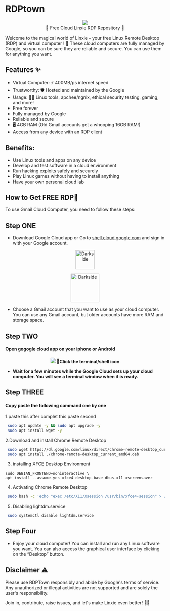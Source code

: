 # RDPtown
<p align="center">
<img src="https://github.com/AryanVBW/RDPtown/releases/download/l1/rdp2-removebg-preview.png" height=""><br>
🌟 Free Cloud Linxie RDP Repository 🚀
</p>


Welcome to the magical world of Linxie – your free Linux Remote Desktop (RDP) and virtual computer ! 🎉
These cloud computers are fully managed by Google, so you can be sure they are reliable and secure. You can use them for anything you want.

## Features ✨
- Virtual Computer: ⚡️ 400MB/ps internet speed
- Trustworthy: 🛡️ Hosted and maintained by the  Google
- Usage: 👨‍💻 Linux tools, apchee/ngnix, ethical security testing, gaming, and more!
- Free forever
- Fully managed by Google
- Reliable and secure
- 🖥️ 4GB RAM (Old Gmail accounts get a whooping 16GB RAM!)
- Access from any device with an RDP client
## Benefits:

- Use Linux tools and apps on any device
- Develop and test software in a cloud environment
- Run hacking exploits safely and securely
- Play Linux games without having to install anything
- Have your own personal cloud lab
## How to Get FREE RDP🚀
To use Gmail Cloud Computer, you need to follow these steps:
## Step ONE
 - Download Google Cloud app or Go to [shell.cloud.google.com](https://shell.cloud.google.com/) and sign in with your Google account.

<p align="center">
   <a href="https://f-droid.org/repo/com.termux_118.apk">
      <img src="https://github.com/AryanVbW/RDPtown/releases/download/l1/playstore.png" height="60" alt="Darkside">
   </a>
</p>

<p align="center">
   <a href="https://f-droid.org/repo/com.termux_118.apk">
      <img src="https://github.com/AryanVBW/RDPtown/releases/download/l1/appstore.png" height="90" alt="Darkside">
   </a>
</p>


 - Choose a Gmail account that you want to use as your cloud computer. You can use any Gmail account, but older accounts have more RAM and storage space.
 ## Step TWO
  <h4>Open gogogle cloud app on your iphone or Android<h4> 
   <p align="center">
<img src="https://github.com/AryanVBW/RDPtown/releases/download/V1/RDPAndro.png" height="">
 📲Click the terminal/shell icon 
</p>
   
 - Wait for a few minutes while the Google Cloud sets up your cloud computer. You will see a terminal window when it is ready.
 ## Step THREE
 <h4>Copy paste the following cammand one by one</h4>
  1.paste this after complet this paste second 
   
   ```bash
    sudo apt update -y && sudo apt upgrade -y
    sudo apt install wget -y
   ```

  2.Download and install Chrome Remote Desktop 

   ```bash
    sudo wget https://dl.google.com/linux/direct/chrome-remote-desktop_current_amd64.deb
    sudo apt install ./chrome-remote-desktop_current_amd64.deb
   ```
  
  3. installing XFCE Desktop Environment
  
     
    sudo DEBIAN_FRONTEND=noninteractive \
    apt install --assume-yes xfce4 desktop-base dbus-x11 xscreensaver
     
  4. Activating Chrome Remote Desktop
   ```bash
    sudo bash -c 'echo "exec /etc/X11/Xsession /usr/bin/xfce4-session" > /etc/chrome-remote-desktop-session'
   ```
  5.  Disabling lightdm.service
   ```bash  
    sudo systemctl disable lightdm.service
   ```
  ## Step Four 
  
 - Enjoy your cloud computer! You can install and run any Linux software you want. You can also access the graphical user interface by clicking on the “Desktop” button.


## Disclaimer ⚠️
Please use RDPTown responsibly and abide by Google's terms of service. Any unauthorized or illegal activities are not supported and are solely the user's responsibility.

Join in, contribute, raise issues, and let's make Linxie even better! 🚧✨

